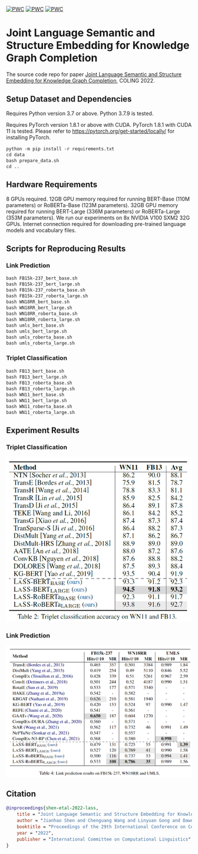 [![PWC](https://img.shields.io/endpoint.svg?url=https://paperswithcode.com/badge/joint-language-semantic-and-structure/link-prediction-on-wn18rr)](https://paperswithcode.com/sota/link-prediction-on-wn18rr?p=joint-language-semantic-and-structure)
[![PWC](https://img.shields.io/endpoint.svg?url=https://paperswithcode.com/badge/joint-language-semantic-and-structure/link-prediction-on-umls)](https://paperswithcode.com/sota/link-prediction-on-umls?p=joint-language-semantic-and-structure)
[![PWC](https://img.shields.io/endpoint.svg?url=https://paperswithcode.com/badge/joint-language-semantic-and-structure/link-prediction-on-fb15k-237)](https://paperswithcode.com/sota/link-prediction-on-fb15k-237?p=joint-language-semantic-and-structure)

# Joint Language Semantic and Structure Embedding for Knowledge Graph Completion

The source code repo for paper [Joint Language Semantic and Structure Embedding for Knowledge Graph Completion](https://arxiv.org/abs/2209.08721), COLING 2022.

## Setup Dataset and Dependencies

Requires Python version 3.7 or above. Python 3.7.9 is tested.

Requires PyTorch version 1.8.1 or above with CUDA. PyTorch 1.8.1 with CUDA 11 is tested. Please refer to https://pytorch.org/get-started/locally/ for installing PyTorch.

```
python -m pip install -r requirements.txt
cd data
bash prepare_data.sh
cd ..
```

## Hardware Requirements

8 GPUs required. 12GB GPU memory required for running BERT-Base (110M parameters) or RoBERTa-Base (123M parameters). 32GB GPU memory required for running BERT-Large (336M parameters) or RoBERTa-Large (353M parameters). We run our experiments on 8x NVIDIA V100 SXM2 32G GPUs. Internet connection required for downloading pre-trained language models and vocabulary files.

## Scripts for Reproducing Results

### Link Prediction

```
bash FB15k-237_bert_base.sh
bash FB15k-237_bert_large.sh
bash FB15k-237_roberta_base.sh
bash FB15k-237_roberta_large.sh
bash WN18RR_bert_base.sh
bash WN18RR_bert_large.sh
bash WN18RR_roberta_base.sh
bash WN18RR_roberta_large.sh
bash umls_bert_base.sh
bash umls_bert_large.sh
bash umls_roberta_base.sh
bash umls_roberta_large.sh
```

### Triplet Classification

```
bash FB13_bert_base.sh
bash FB13_bert_large.sh
bash FB13_roberta_base.sh
bash FB13_roberta_large.sh
bash WN11_bert_base.sh
bash WN11_bert_large.sh
bash WN11_roberta_base.sh
bash WN11_roberta_large.sh
```

## Experiment Results

### Triplet Classification

![](img/tripletclassfication.PNG)

### Link Prediction

![](img/linkprediction.PNG)

## Citation

```bibtex
@inproceedings{shen-etal-2022-lass,
    title = "Joint Language Semantic and Structure Embedding for Knowledge Graph Completion",
    author = "Jianhao Shen and Chenguang Wang and Linyuan Gong and Dawn Song",
    booktitle = "Proceedings of the 29th International Conference on Computational Linguistics",
    year = "2022",
    publisher = "International Committee on Computational Linguistics"
}
```

